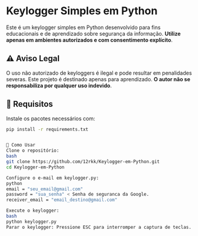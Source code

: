 # Keylogger Simples em Python

Este é um keylogger simples em Python desenvolvido para fins educacionais e de aprendizado sobre segurança da informação. **Utilize apenas em ambientes autorizados e com consentimento explícito**.

## ⚠️ Aviso Legal

O uso não autorizado de keyloggers é ilegal e pode resultar em penalidades severas. Este projeto é destinado apenas para aprendizado. **O autor não se responsabiliza por qualquer uso indevido**.

## 🧰 Requisitos

Instale os pacotes necessários com:

```bash
pip install -r requirements.txt


🚀 Como Usar
Clone o repositório:
bash
git clone https://github.com/12rkk/Keylogger-em-Python.git
cd Keylogger-em-Python

Configure o e-mail em keylogger.py:
python
email = "seu_email@gmail.com"
password = "sua_senha" < Senha de seguranca da Google.
receiver_email = "email_destino@gmail.com"

Execute o keylogger:
bash
python keylogger.py
Parar o keylogger: Pressione ESC para interromper a captura de teclas.


